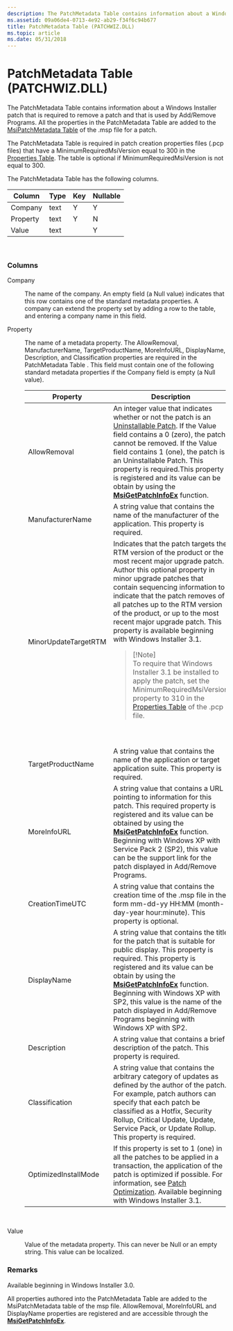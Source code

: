 ```yaml
---
description: The PatchMetadata Table contains information about a Windows Installer patch that is required to remove a patch and that is used by Add/Remove Programs.
ms.assetid: 09a06de4-0713-4e92-ab29-f34f6c94b677
title: PatchMetadata Table (PATCHWIZ.DLL)
ms.topic: article
ms.date: 05/31/2018
---
```


# PatchMetadata Table (PATCHWIZ.DLL)

The PatchMetadata Table contains information about a Windows Installer patch that is required to remove a patch and that is used by Add/Remove Programs. All the properties in the PatchMetadata Table are added to the [MsiPatchMetadata Table](msipatchmetadata-table.md) of the .msp file for a patch.

The PatchMetadata Table is required in patch creation properties files (.pcp files) that have a MinimumRequiredMsiVersion equal to 300 in the [Properties Table](properties-table-patchwiz-dll-.md). The table is optional if MinimumRequiredMsiVersion is not equal to 300.

The PatchMetadata Table has the following columns.



| Column   | Type | Key | Nullable |
|----------|------|-----|----------|
| Company  | text | Y   | Y        |
| Property | text | Y   | N        |
| Value    | text |     | Y        |



 

### Columns

<dl> <dt>

<span id="Company"></span><span id="company"></span><span id="COMPANY"></span>Company
</dt> <dd>

The name of the company. An empty field (a Null value) indicates that this row contains one of the standard metadata properties. A company can extend the property set by adding a row to the table, and entering a company name in this field.

</dd> <dt>

<span id="Property"></span><span id="property"></span><span id="PROPERTY"></span>Property
</dt> <dd>

The name of a metadata property. The AllowRemoval, ManufacturerName, TargetProductName, MoreInfoURL, DisplayName, Description, and Classification properties are required in the PatchMetadata Table . This field must contain one of the following standard metadata properties if the Company field is empty (a Null value).




| Property | Description | 
|----------|-------------|
| AllowRemoval | An integer value that indicates whether or not the patch is an <a href="uninstallable-patches.md">Uninstallable Patch</a>. If the Value field contains a 0 (zero), the patch cannot be removed. If the Value field contains 1 (one), the patch is an Uninstallable Patch. This property is required.This property is registered and its value can be obtain by using the <a href="/windows/desktop/api/Msi/nf-msi-msigetpatchinfoexa"><strong>MsiGetPatchInfoEx</strong></a> function.<br /> | 
| ManufacturerName | A string value that contains the name of the manufacturer of the application. This property is required. | 
| MinorUpdateTargetRTM | Indicates that the patch targets the RTM version of the product or the most recent major upgrade patch. Author this optional property in minor upgrade patches that contain sequencing information to indicate that the patch removes of all patches up to the RTM version of the product, or up to the most recent major upgrade patch. This property is available beginning with Windows Installer 3.1.<blockquote>[!Note]<br />To require that Windows Installer 3.1 be installed to apply the patch, set the MinimumRequiredMsiVersion property to 310 in the <a href="properties-table-patchwiz-dll-.md">Properties Table</a> of the .pcp file.</blockquote><br /><br /> | 
| TargetProductName | A string value that contains the name of the application or target application suite. This property is required. | 
| MoreInfoURL | A string value that contains a URL pointing to information for this patch. This required property is registered and its value can be obtained by using the <a href="/windows/desktop/api/Msi/nf-msi-msigetpatchinfoexa"><strong>MsiGetPatchInfoEx</strong></a> function. Beginning with Windows XP with Service Pack 2 (SP2), this value can be the support link for the patch displayed in Add/Remove Programs.<br /> | 
| CreationTimeUTC | A string value that contains the creation time of the .msp file in the form mm-dd-yy HH:MM (month-day-year hour:minute). This property is optional. | 
| DisplayName | A string value that contains the title for the patch that is suitable for public display. This property is required. This property is registered and its value can be obtain by using the <a href="/windows/desktop/api/Msi/nf-msi-msigetpatchinfoexa"><strong>MsiGetPatchInfoEx</strong></a> function. Beginning with Windows XP with SP2, this value is the name of the patch displayed in Add/Remove Programs beginning with Windows XP with SP2.<br /> | 
| Description | A string value that contains a brief description of the patch. This property is required. | 
| Classification | A string value that contains the arbitrary category of updates as defined by the author of the patch. For example, patch authors can specify that each patch be classified as a Hotfix, Security Rollup, Critical Update, Update, Service Pack, or Update Rollup. This property is required. | 
| OptimizedInstallMode | If this property is set to 1 (one) in all the patches to be applied in a transaction, the application of the patch is optimized if possible. For information, see <a href="patch-optimization.md">Patch Optimization</a>. Available beginning with Windows Installer 3.1. | 




 

</dd> <dt>

<span id="Value"></span><span id="value"></span><span id="VALUE"></span>Value
</dt> <dd>

Value of the metadata property. This can never be Null or an empty string. This value can be localized.

</dd> </dl>

### Remarks

Available beginning in Windows Installer 3.0.

All properties authored into the PatchMetadata Table are added to the MsiPatchMetadata table of the msp file. AllowRemoval, MoreInfoURL and DisplayName properties are registered and are accessible through the [**MsiGetPatchInfoEx**](/windows/desktop/api/Msi/nf-msi-msigetpatchinfoexa).

 

 




